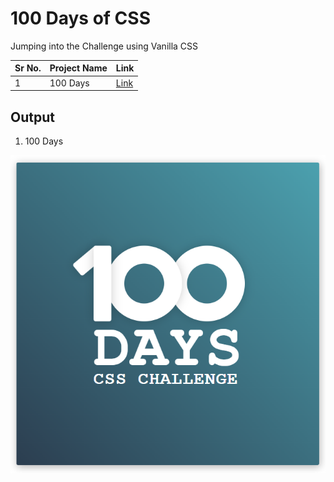 # 100 Days of CSS
Jumping into the Challenge using Vanilla CSS

|Sr No. | Project Name | Link |
|-------|---------|------|
| 1 | 100 Days |[Link](https://github.com/AdyaTech/100-Days-of-CSS/tree/main/Day%201)|

## Output
1. 100 Days

![Day 1](https://github.com/AdyaTech/100-Days-of-CSS/blob/main/Day%201/img.png)
